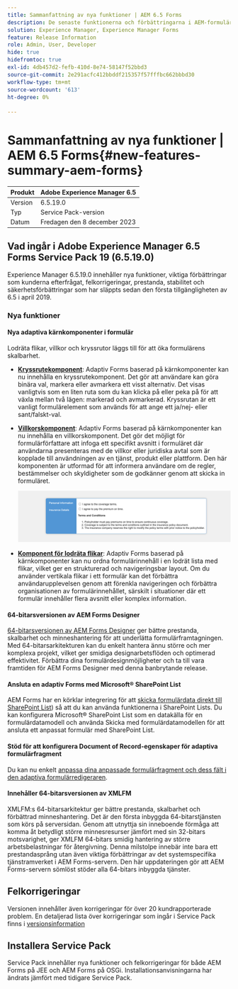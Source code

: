 ```yaml
---
title: Sammanfattning av nya funktioner | AEM 6.5 Forms
description: De senaste funktionerna och förbättringarna i AEM-formulär och -dokument, världens mest avancerade lösning för hantering av digitala upplevelser.
solution: Experience Manager, Experience Manager Forms
feature: Release Information
role: Admin, User, Developer
hide: true
hidefromtoc: true
exl-id: 4db457d2-fefb-410d-8e74-58147f52bbd3
source-git-commit: 2e291acfc412bbddf215357f57fffbc662bbbd30
workflow-type: tm+mt
source-wordcount: '613'
ht-degree: 0%

---
```


# Sammanfattning av nya funktioner | AEM 6.5 Forms{#new-features-summary-aem-forms}

| Produkt | Adobe Experience Manager 6.5 |
| -------- | ---------------------------- |
| Version | 6.5.19.0 |
| Typ | Service Pack-version |
| Datum | Fredagen den 8 december 2023 |

## Vad ingår i Adobe Experience Manager 6.5 Forms Service Pack 19 (6.5.19.0)

Experience Manager 6.5.19.0 innehåller nya funktioner, viktiga förbättringar som kunderna efterfrågat, felkorrigeringar, prestanda, stabilitet och säkerhetsförbättringar som har släppts sedan den första tillgängligheten av 6.5 i april 2019.

### Nya funktioner

#### Nya adaptiva kärnkomponenter i formulär

Lodräta flikar, villkor och kryssrutor läggs till för att öka formulärens skalbarhet.

* **[Kryssrutekomponent](https://experienceleague.adobe.com/docs/experience-manager-core-components/using/adaptive-forms/adaptive-forms-components/checkbox.html?lang=sv-SE)**: Adaptiv Forms baserad på kärnkomponenter kan nu innehålla en kryssrutekomponent. Det gör att användare kan göra binära val, markera eller avmarkera ett visst alternativ. Det visas vanligtvis som en liten ruta som du kan klicka på eller peka på för att växla mellan två lägen: markerad och avmarkerad. Kryssrutan är ett vanligt formulärelement som används för att ange ett ja/nej- eller sant/falskt-val.

* **[Villkorskomponent](https://experienceleague.adobe.com/docs/experience-manager-core-components/using/adaptive-forms/adaptive-forms-components/terms-and-conditions.html?lang=sv-SE)**: Adaptiv Forms baserad på kärnkomponenter kan nu innehålla en villkorskomponent. Det gör det möjligt för formulärförfattare att infoga ett specifikt avsnitt i formuläret där användarna presenteras med de villkor eller juridiska avtal som är kopplade till användningen av en tjänst, produkt eller plattform. Den här komponenten är utformad för att informera användare om de regler, bestämmelser och skyldigheter som de godkänner genom att skicka in formuläret.

  ![Lodräta flikar, villkor och kryssrutekomponenter](/help/forms/using/assets/forms-components.png)

* **[Komponent för lodräta flikar](https://experienceleague.adobe.com/docs/experience-manager-core-components/using/adaptive-forms/adaptive-forms-components/vertical-tabs.html?lang=sv-SE)**: Adaptiv Forms baserad på kärnkomponenter kan nu ordna formulärinnehåll i en lodrät lista med flikar, vilket ger en strukturerad och navigeringsbar layout. Om du använder vertikala flikar i ett formulär kan det förbättra användarupplevelsen genom att förenkla navigeringen och förbättra organisationen av formulärinnehållet, särskilt i situationer där ett formulär innehåller flera avsnitt eller komplex information.

#### 64-bitarsversionen av AEM Forms Designer

[64-bitarsversionen av AEM Forms Designer](/help/forms/using/installing-configuring-designer.md) ger bättre prestanda, skalbarhet och minneshantering för att underlätta formulärframtagningen. Med 64-bitarsarkitekturen kan du enkelt hantera ännu större och mer komplexa projekt, vilket ger smidiga designarbetsflöden och optimerad effektivitet. Förbättra dina formulärdesignmöjligheter och ta till vara framtiden för AEM Forms Designer med denna banbrytande release.

#### Ansluta en adaptiv Forms med Microsoft® SharePoint List

AEM Forms har en körklar integrering för att [skicka formulärdata direkt till SharePoint List](/help/forms/using/configuring-submit-actions.md#submit-to-microsoft&reg;-sharepoint-list)) så att du kan använda funktionerna i SharePoint Lists. Du kan konfigurera Microsoft® SharePoint List som en datakälla för en formulärdatamodell och använda Skicka med formulärdatamodellen för att ansluta ett anpassat formulär med SharePoint List.

#### Stöd för att konfigurera Document of Record-egenskaper för adaptiva formulärfragment

Du kan nu enkelt [anpassa dina anpassade formulärfragment och dess fält i den adaptiva formulärredigeraren](/help/forms/using/generate-document-of-record-for-non-xfa-based-adaptive-forms.md).

#### Innehåller 64-bitarsversionen av XMLFM

XMLFM:s 64-bitarsarkitektur ger bättre prestanda, skalbarhet och förbättrad minneshantering. Det är den första inbyggda 64-bitarstjänsten som körs på serversidan. Genom att utnyttja sin inneboende förmåga att komma åt betydligt större minnesresurser jämfört med sin 32-bitars motsvarighet, ger XMLFM 64-bitars smidig hantering av större arbetsbelastningar för återgivning. Denna milstolpe innebär inte bara ett prestandasprång utan även viktiga förbättringar av det systemspecifika tjänstramverket i AEM Forms-servern. Den här uppdateringen gör att AEM Forms-servern sömlöst stöder alla 64-bitars inbyggda tjänster.


## Felkorrigeringar

Versionen innehåller även korrigeringar för över 20 kundrapporterade problem. En detaljerad lista över korrigeringar som ingår i Service Pack finns i [versionsinformation](/help/release-notes/release-notes.md)


## Installera Service Pack

Service Pack innehåller nya funktioner och felkorrigeringar för både AEM Forms på JEE och AEM Forms på OSGi. Installationsanvisningarna har ändrats jämfört med tidigare Service Pack.

<!-- 
## Transaction Reports {#transaction-reports}



Transaction reports lets you capture and track the number of submitted forms, processed documents, and rendered documents. The objective behind tracking these transactions is to make an informed decision about the product usage and rebalancing investments in hardware and software. Some examples of transactions include:

* Submission of an Adaptive Form, an HTML5 Form, or a Form Set
* Rendition of a print or a web version of an interactive communication
* Conversion of a document from one file format to another

For information about configuring and using transaction reports, see [Transaction Reports Overview](../../forms/using/transaction-reports-overview.md).

![A sample transaction report](assets/surface_transaction_reporting.png)

## Interactive Communications {#interactive-communications}

**Define data display patterns**

Interactive Communication authors can now define [data display patterns](create-interactive-communication.md#datadisplaypatterns) for fields, variables, and form data model elements. For example, date, currency, or phone formats.

**Use new types of charts**

You can now add [Quadrant charts and charts with multiple series](../../forms/using/chart-component-interactive-communications.md) to Interactive Communications.

**Sort columns in a table**

You can now [sort columns of a table](../../forms/using/create-interactive-communication.md#sortcolumns) in the Interactive Communication. You can bind and sort table columns with static text or data model objects.

**Use new components in a web channel**

You can now add Button and Separator components to the web channel. For more information, see [Add Button component to the web channel](../../forms/using/create-interactive-communication.md#add-button-component-to-the-web-channel) and [Separator component in web channel](../../forms/using/create-interactive-communication.md#separatorcomponent).

**Layout mode to resize components**

You can now switch to [Layout mode](../../forms/using/resize-using-layout-mode.md) to resize components in the Web channel using a WYSIWYG interface.

**Usability improvements**

Interactive Communication authors can now utilize various easy-to-use operations while creating correspondences. The list of operations includes:

* [Perform undo-redo actions in print and web channels](../../forms/using/create-interactive-communication.md#undoredoactions)
* [Add variables in a document fragment using @ symbol](../../forms/using/texts-interactive-communications.md#searchvariables)
* [Add data model elements in a document fragment using @ symbol](../../forms/using/texts-interactive-communications.md#searchdatamodelproperties)
* [Delete or add a web channel to an existing Interactive Communication](../../forms/using/create-interactive-communication.md#edit-interactive-communication-properties)
* [Bind data source elements with fields and variables using drag-and-drop actions](../../forms/using/create-interactive-communication.md#binddatasourceelements)
* [Highlight unbound fields and variables while authoring Interactive Communication](../../forms/using/create-interactive-communication.md#distinguishunboundfields)
* [Perform additional actions such as copy, group, or more on inherited components in a web channel](../../forms/using/create-interactive-communication.md#componenttoolbar)

**Improvements in sync process**

There are several improvements in the Web channel layout auto-generated using the Print channel.

![Interactive Communications Charts](assets/interactive-communication-charts.png)

## Adaptive Forms {#adaptive-forms}

### Use Adobe Sign's cloud-based digital signatures in Adaptive Forms {#use-adobe-sign-s-cloud-based-digital-signatures-in-adaptive-forms}

[Cloud-based digital signatures](https://helpx.adobe.com/se/sign/kb/digital-certificate-providers.html) or remote signatures are a new generation of digital signatures that work across desktop, mobile, and the web — and meet the highest levels of compliance and assurance for signer authentication. You can now [sign an Adaptive Form](../../forms/using/working-with-adobe-sign.md) with Cloud-based digital signatures.

#### Embed an Adaptive Form or Interactive Communication in AEM Sites Single Page Applications {#embed-an-adaptive-form-or-interactive-communcation-in-aem-sites-single-page-applications}

AEM Forms lets you [seamlessly embed an Adaptive Form](../../forms/using/embed-adaptive-form-aem-sites-spa.md) or Interactive Communication in an AEM Sites single page application (SPA). The embedded Adaptive Form and Interactive Communication is fully functional and users can fill and submit the form without leaving the page. It helps user remain in context of other elements on the web page and simultaneously interact with the adaptive form or Interactive Communication.

#### Sort columns of Adaptive Form tables {#sort-columns-of-adaptive-form-tables}

You can [sort any column of an Adaptive Form table](../../forms/using/adaptive-forms-tables.md#sortcolumnstable) in an ascending or descending order. You can apply sorting to table columns with static text, data model object properties, or a combination of static text and data model object properties.

#### Restrict the availability of Adaptive Forms templates to specific paths {#restrict-the-availability-of-adaptive-forms-templates-to-specific-paths}

Adaptive forms has added support for the cq:allowedPaths property. The property [restricts availability of Adaptive Forms templates to specific paths](creating-adaptive-form.md#adaptive-form-templates).

#### Add check boxes to the Adaptive Form dynamically {#add-check-boxes-to-the-adaptive-form-dynamically}

You can now define rules to [add checkboxes to the Adaptive Form dynamically](../../forms/using/rule-editor.md#setpropertyrule) based on custom function, a form object, or an object property.

## AEM Workflows {#aem-workflows}

### Use variables in AEM Workflows {#use-variables-in-aem-workflows}

Variables enable workflow steps to hold and pass metadata across workflow steps at runtime. You can create different types of variables for storing different types of data. For example, integers, strings, documents, or form data model instances. Typically, you use a variable or a collection of variables when you need to make a decision based on the value that it holds or to store information that you need later in a process.

Variables are an extension of [MetaDataMap](https://developer.adobe.com/experience-manager/reference-materials/6-5-lts/javadoc/com/adobe/granite/workflow/metadata/MetaDataMap.html) interface available in the previous version. It helps save time spent in developing custom ECMAScript code used to retrieve and update metadata values. You continue using MetaDataMap interface and ECMAScript code to manipulate metadata. Some benefits of using variables over MetaDataMap and ECMAScript are:

* Dynamically store, update, and use values stored in a variable across the workflow without relying on custom code
* Retrieve and update values directly to a form data model and data file (XML/JSON ) of a submitted form
* Store complete documents in a variable to perform document processing

The Go To step, OR Split step, and all AEM Forms workflow steps support variables. You can use MetaDataMap interface to access variables in workflow steps that do not have a native support for variables. For more information, see [Variables in AEM Workflows](../../forms/using/variable-in-aem-workflows.md).

![Setting a variable for in a workflow](assets/variable.png)

#### Use a workflow with different Adaptive Forms  {#use-a-workflow-with-different-adaptive-forms}

You can [specify an Adaptive Form for the assign task](../../forms/using/aem-forms-workflow-step-reference.md#assign-task-step) and document of record step of form-centric workflows on the runtime. It allows a workflow to work with different Adaptive Forms. You can decide the method to select an Adaptive Form while designing the workflow. The Adaptive Form can be located at an absolute path, submitted as payload to the workflow, or available at a path calculated using a variable.

#### Use enhanced logging capabilities of forms-centric workflow steps {#use-enhanced-logging-capabilities-of-forms-centric-workflow-steps}

Logging capabilities of forms-centric workflow steps are standardized. Now, all form-centric workflow steps produce similarly standardized logs. It helps improve debugging speed.

## Data Integration {#data-integration}

You can now:

* [Validate input data](../../forms/using/work-with-form-data-model.md#automated-validation-of-input-data) based on a list of constraints. It helps ensure that only valid data is submitted to data source.
* [Override default endpoint](../../forms/using/configure-data-sources.md#configure-soap-web-services) defined in a WSDL (Web Services Description Language) file.

* [Override default](../../forms/using/configure-data-sources.md#configure-restful-web-services) [scheme, host, and base path](../../forms/using/configure-data-sources.md#configure-restful-web-services) defined in Swagger definition file.

## Platform and Security updates {#platform-and-security-updates}

### Major platform updates {#major-platform-updates}

AEM Forms can be set up using any combination of supported operating systems, application servers, databases, database drivers, JDK, LDAP servers, and email servers. The following are the major changes in [supported platforms](../../forms/using/aem-forms-jee-supported-platforms.md):

<table>
 <tbody>
  <tr>
   <td>Component</td>
   <td>Support Removed</td>
  </tr>
  <tr>
   <td>Operating systems</td>
   <td>
    <ul>
     <li>Microsoft Windows Server 2012 R2</li>
     <li>IBM AIX*</li>
     <li>Sun Solaris*</li>
    </ul> </td>
  </tr>
  <tr>
   <td>Application servers<br /> </td>
   <td>
    <ul>
    <li>WebSphere Liberty profile</li>
    <li>Oracle WebLogic</li>
    </ul> </td>
  </tr>
  <tr>
   <td>Databases</td>
   <td>
    <ul>
     <li>IBM DB2 <br /> </li>
     <li>Oracle RAC</li>
    </ul> </td>
  </tr>
  <tr>
   <td>LDAP servers</td>
   <td>
    <ul>
     <li>Microsoft Active Directory 2012</li>
     <li>Novell eDirectory 8.8.7 </li>
     <li>IBM Lotus Domino 8.5.0 </li>
    </ul> </td>
  </tr>
  <tr>
   <td>Email servers</td>
   <td>
    <ul>
     <li>IBM Lotus Domino 8.5.0 </li>
    </ul> </td>
  </tr>
  <tr>
   <td>Connectors</td>
   <td>
    <ul>
     <li>Connector for Microsoft Sharepoint 2013</li>
     <li>Connector for EMC Documentum 7.0</li>
    </ul> </td>
  </tr>
  <tr>
   <td>AEM Forms app<br /> </td>
   <td>
    <ul>
     <li>Windows 8.1 support</li>
    </ul> </td>
  </tr>
  <tr>
   <td>Java </td>
   <td>
    <ul>
     <li>Java 11</li>
    </ul> </td>
  </tr>
 </tbody>
</table>

&#42; Contact Adobe Support for information on migrating to a different platform

#### New HTML5-based UIs {#new-html-based-uis}

In line with planned EOL of Adobe Flash Player and overall direction of migrating Flash-based content to open standards, AEM 6.5 Forms has replaced Flash-based UI of Health Monitor, Process Management, Reader Extension, and Category Management UI of AEM Forms on JEE Administration Console with HTML5-based UI.

#### Security improvements {#security-improvements}

* AEM 6.5 Forms on JEE administration console UI is now based on Apache Struts 2.5.
* AEM 6.5 Forms now uses jQuery to 3.2.1 and jQuery UI 1.12.1. See, [upgrade documentation](/help/forms/using/introduction-aem-forms.md) for the impact of the change.

#### Accessibility improvements {#accessibility-improvements}

AEM 6.5 Forms has improved accessibility of AEM Forms Workspace. 
!-->
